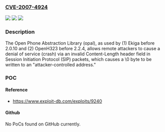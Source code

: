 ### [CVE-2007-4924](https://cve.mitre.org/cgi-bin/cvename.cgi?name=CVE-2007-4924)
![](https://img.shields.io/static/v1?label=Product&message=n%2Fa&color=blue)
![](https://img.shields.io/static/v1?label=Version&message=n%2Fa&color=blue)
![](https://img.shields.io/static/v1?label=Vulnerability&message=n%2Fa&color=brighgreen)

### Description

The Open Phone Abstraction Library (opal), as used by (1) Ekiga before 2.0.10 and (2) OpenH323 before 2.2.4, allows remote attackers to cause a denial of service (crash) via an invalid Content-Length header field in Session Initiation Protocol (SIP) packets, which causes a \0 byte to be written to an "attacker-controlled address."

### POC

#### Reference
- https://www.exploit-db.com/exploits/9240

#### Github
No PoCs found on GitHub currently.

